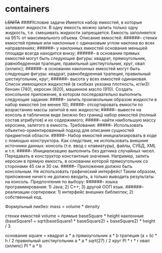 # containers
~~LSNITA~~
####Условие задачи
Имеется набор емкостей, в которые заливают жидкости. В одну емкость можно залить только одну жидкость, т.е. смешивать жидкости запрещается. Емкость заполняется на 95% от максимального объема. 
Описание емкостей:
######– стенки емкостей прямые или наклонные с одинаковым углом наклона во всех направлениях;
######– у наклонных емкостей основание меньшей площади всегда находится внизу;
######– в основании прямых емкостей могут быть следующие фигуры: квадрат, прямоугольник, равнобедренная трапеция, правильный шестиугольник, круг, овал (эллипс);
######– в основании наклонных емкостей могут быть следующие фигуры: квадрат, равнобедренная трапеция, правильный шестиугольник, круг;
######– высота у всех емкостей одинаковая.
Список имеющихся жидкостей (в скобках указана плотность, кг/м3): бензин (740), керосин (820), машинное масло (910).
Создать консольное приложение, в котором последовательно выполнить следующие задания:
#####– залить произвольным образом жидкости в набор емкостей (не менее 10);
#####– отсортировать емкости по возрастанию массы залитой в них жидкости;
#####– вывести на консоль в табличном виде (можно без границ) набор емкостей (полный состав атрибутов) и их содержимого; 
#####– найти наибольшую массу керосина, залитого в емкость.
Требования:
#####– Использовать объектно-ориентированный подход для описания сущностей предметной области.
#####– Набор емкостей инициализировать в коде с помощью конструктора. Как следствие, не использовать внешние источники данных: консоль (т.е. ввод с клавиатуры), файлы, СУБД, XML и т.п.
#####– Инициализацию выполнить без датчика случайных чисел. Передавать в конструктор константные значения. Например, залить керосин в прямую емкость, в основании которой прямоугольник со сторонами 45 см и 30 см.
#####– Приложение должно быть консольным. Не использовать графический интерфейс! Таким образом, приложение ничего не должно вводить, а только выводить результаты на консоль.
Предпочтения по выбору:
######– языка программирования: 1) Java; 2) C++; 3) другой ООП язык.
######– реализации сортировки: 1) интерфейс внешних библиотек; 2) собственный код. 

Формульный ликбез:
mass = volume * density

стенки емкостей	volume = 
прямые	baseSquare * height
наклонные	(baseSquare1 + sqrt(baseSquare1 * baseSquare2) + baseSquare2) * height / 3

основание	square = 
квадрат	a * a
прямоугольник	a * b
трапеция	(a + b) * h / 2
правильный шестиугольник	a * a * sqrt(27) / 2
круг	PI * r * r
овал (эллипс)	PI * a * b

